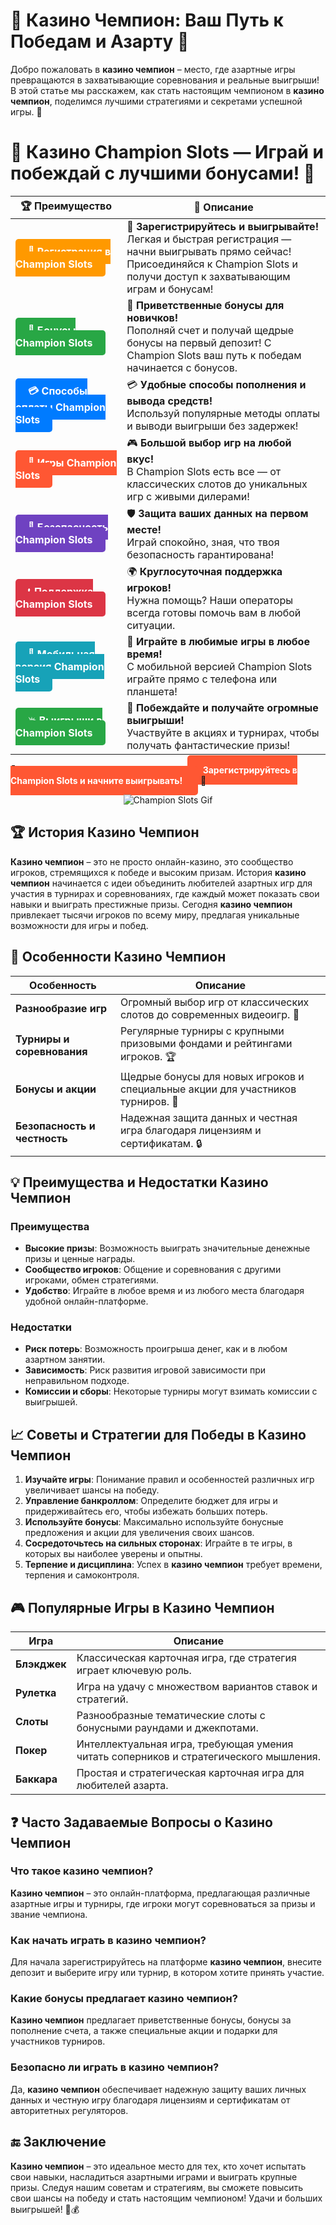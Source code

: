 # **🎲 Казино Чемпион: Ваш Путь к Победам и Азарту 🎰**

Добро пожаловать в **казино чемпион** – место, где азартные игры превращаются в захватывающие соревнования и реальные выигрыши! В этой статье мы расскажем, как стать настоящим чемпионом в **казино чемпион**, поделимся лучшими стратегиями и секретами успешной игры. 🌟

# 🎲 **Казино Champion Slots — Играй и побеждай с лучшими бонусами!** 🎰

| 🏆 **Преимущество** | 🌟 **Описание** |
|--------------------|-----------------|
| <a href="https://temon-gter.cfd/go/lRq?p80412p304504pcc44t17455" style="background-color: #ff9900; color: white; padding: 10px 20px; border-radius: 5px; text-decoration: none; font-weight: bold;">🎉 Регистрация в Champion Slots</a> | 🚀 **Зарегистрируйтесь и выигрывайте!** <br> Легкая и быстрая регистрация — начни выигрывать прямо сейчас! Присоединяйся к Champion Slots и получи доступ к захватывающим играм и бонусам! |
| <a href="https://temon-gter.cfd/go/lRq?p80412p304504pcc44t17455" style="background-color: #28a745; color: white; padding: 10px 20px; border-radius: 5px; text-decoration: none; font-weight: bold;">🎁 Бонусы Champion Slots</a> | 🎉 **Приветственные бонусы для новичков!** <br> Пополняй счет и получай щедрые бонусы на первый депозит! С Champion Slots ваш путь к победам начинается с бонусов. |
| <a href="https://temon-gter.cfd/go/lRq?p80412p304504pcc44t17455" style="background-color: #007bff; color: white; padding: 10px 20px; border-radius: 5px; text-decoration: none; font-weight: bold;">💳 Способы оплаты Champion Slots</a> | 💳 **Удобные способы пополнения и вывода средств!** <br> Используй популярные методы оплаты и выводи выигрыши без задержек! |
| <a href="https://temon-gter.cfd/go/lRq?p80412p304504pcc44t17455" style="background-color: #ff5733; color: white; padding: 10px 20px; border-radius: 5px; text-decoration: none; font-weight: bold;">🎰 Игры Champion Slots</a> | 🎮 **Большой выбор игр на любой вкус!** <br> В Champion Slots есть все — от классических слотов до уникальных игр с живыми дилерами! |
| <a href="https://temon-gter.cfd/go/lRq?p80412p304504pcc44t17455" style="background-color: #6f42c1; color: white; padding: 10px 20px; border-radius: 5px; text-decoration: none; font-weight: bold;">🔐 Безопасность Champion Slots</a> | 🛡️ **Защита ваших данных на первом месте!** <br> Играй спокойно, зная, что твоя безопасность гарантирована! |
| <a href="https://temon-gter.cfd/go/lRq?p80412p304504pcc44t17455" style="background-color: #dc3545; color: white; padding: 10px 20px; border-radius: 5px; text-decoration: none; font-weight: bold;">📞 Поддержка Champion Slots</a> | 🌍 **Круглосуточная поддержка игроков!** <br> Нужна помощь? Наши операторы всегда готовы помочь вам в любой ситуации. |
| <a href="https://temon-gter.cfd/go/lRq?p80412p304504pcc44t17455" style="background-color: #17a2b8; color: white; padding: 10px 20px; border-radius: 5px; text-decoration: none; font-weight: bold;">📱 Мобильная версия Champion Slots</a> | 📱 **Играйте в любимые игры в любое время!** <br> С мобильной версией Champion Slots играйте прямо с телефона или планшета! |
| <a href="https://temon-gter.cfd/go/lRq?p80412p304504pcc44t17455" style="background-color: #28a745; color: white; padding: 10px 20px; border-radius: 5px; text-decoration: none; font-weight: bold;">💥 Выигрыши в Champion Slots</a> | 🤑 **Побеждайте и получайте огромные выигрыши!** <br> Участвуйте в акциях и турнирах, чтобы получать фантастические призы! |

🎉 **Испытайте удачу и получите бонусы!** <a href="https://temon-gter.cfd/go/lRq?p80412p304504pcc44t17455" style="background-color: #ff5733; color: white; padding: 15px 25px; border-radius: 5px; text-decoration: none; font-weight: bold;">Зарегистрируйтесь в Champion Slots и начните выигрывать!</a> 🌟

<p align="center">
  <img src="https://i.pinimg.com/originals/1d/b3/25/1db325483acbe642c6d4e6fdd73a4988.gif" alt="Champion Slots Gif">

## **🏆 История Казино Чемпион**

**Казино чемпион** – это не просто онлайн-казино, это сообщество игроков, стремящихся к победе и высоким призам. История **казино чемпион** начинается с идеи объединить любителей азартных игр для участия в турнирах и соревнованиях, где каждый может показать свои навыки и выиграть престижные призы. Сегодня **казино чемпион** привлекает тысячи игроков по всему миру, предлагая уникальные возможности для игры и побед.

## **🎰 Особенности Казино Чемпион**

| **Особенность**             | **Описание**                                                                 |
|-----------------------------|-------------------------------------------------------------------------------|
| **Разнообразие игр**        | Огромный выбор игр от классических слотов до современных видеоигр. 🎰          |
| **Турниры и соревнования**  | Регулярные турниры с крупными призовыми фондами и рейтингами игроков. 🏆        |
| **Бонусы и акции**          | Щедрые бонусы для новых игроков и специальные акции для участников турниров. 🎁|
| **Безопасность и честность**| Надежная защита данных и честная игра благодаря лицензиям и сертификатам. 🔒     |

## **💡 Преимущества и Недостатки Казино Чемпион**

### **Преимущества**

- **Высокие призы**: Возможность выиграть значительные денежные призы и ценные награды.
- **Сообщество игроков**: Общение и соревнования с другими игроками, обмен стратегиями.
- **Удобство**: Играйте в любое время и из любого места благодаря удобной онлайн-платформе.

### **Недостатки**

- **Риск потерь**: Возможность проигрыша денег, как и в любом азартном занятии.
- **Зависимость**: Риск развития игровой зависимости при неправильном подходе.
- **Комиссии и сборы**: Некоторые турниры могут взимать комиссии с выигрышей.

## **📈 Советы и Стратегии для Победы в Казино Чемпион**

1. **Изучайте игры**: Понимание правил и особенностей различных игр увеличивает шансы на победу.
2. **Управление банкроллом**: Определите бюджет для игры и придерживайтесь его, чтобы избежать больших потерь.
3. **Используйте бонусы**: Максимально используйте бонусные предложения и акции для увеличения своих шансов.
4. **Сосредоточьтесь на сильных сторонах**: Играйте в те игры, в которых вы наиболее уверены и опытны.
5. **Терпение и дисциплина**: Успех в **казино чемпион** требует времени, терпения и самоконтроля.

## **🎮 Популярные Игры в Казино Чемпион**

| **Игра**           | **Описание**                                                      |
|--------------------|-------------------------------------------------------------------|
| **Блэкджек**       | Классическая карточная игра, где стратегия играет ключевую роль.  |
| **Рулетка**        | Игра на удачу с множеством вариантов ставок и стратегий.         |
| **Слоты**          | Разнообразные тематические слоты с бонусными раундами и джекпотами. |
| **Покер**          | Интеллектуальная игра, требующая умения читать соперников и стратегического мышления. |
| **Баккара**        | Простая и стратегическая карточная игра для любителей азарта.    |

## **❓ Часто Задаваемые Вопросы о Казино Чемпион**

### **Что такое казино чемпион?**

**Казино чемпион** – это онлайн-платформа, предлагающая различные азартные игры и турниры, где игроки могут соревноваться за призы и звание чемпиона.

### **Как начать играть в казино чемпион?**

Для начала зарегистрируйтесь на платформе **казино чемпион**, внесите депозит и выберите игру или турнир, в котором хотите принять участие.

### **Какие бонусы предлагает казино чемпион?**

**Казино чемпион** предлагает приветственные бонусы, бонусы за пополнение счета, а также специальные акции и подарки для участников турниров.

### **Безопасно ли играть в казино чемпион?**

Да, **казино чемпион** обеспечивает надежную защиту ваших личных данных и честную игру благодаря лицензиям и сертификатам от авторитетных регуляторов.

## **🔚 Заключение**

**Казино чемпион** – это идеальное место для тех, кто хочет испытать свои навыки, насладиться азартными играми и выиграть крупные призы. Следуя нашим советам и стратегиям, вы сможете повысить свои шансы на победу и стать настоящим чемпионом! Удачи и больших выигрышей! 🎉💰

